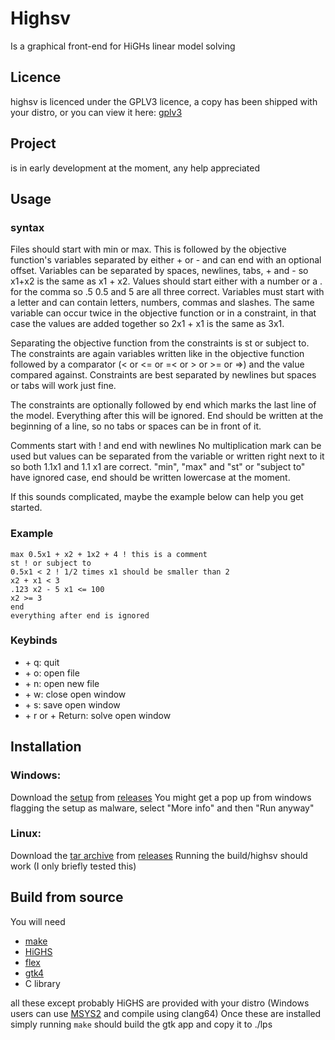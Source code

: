 # Highsv

Is a graphical front-end for HiGHs linear model solving

## Licence

highsv is licenced under the GPLV3 licence, a copy has been shipped with your distro, or you can view it here: [gplv3](https://www.gnu.org/licenses/gpl-3.0.en.html)

## Project

is in early development at the moment, any help appreciated

## Usage
### syntax

Files should start with min or max.
This is followed by the objective function's variables separated by either + or - and can end with an optional offset.
Variables can be separated by spaces, newlines, tabs, + and - so x1+x2 is the same as x1 + x2.
Values should start either with a number or a . for the comma so .5 0.5 and 5 are all three correct.
Variables must start with a letter and can contain letters, numbers, commas and slashes.
The same variable can occur twice in the objective function or in a constraint, in that case the values are added together so 2x1 + x1 is the same as 3x1.

Separating the objective function from the constraints is st or subject to.
The constraints are again variables written like in the objective function followed by a comparator (< or <= or =< or > or >= or =>) and the value compared against.
Constraints are best separated by newlines but spaces or tabs will work just fine.

The constraints are optionally followed by end which marks the last line of the model.
Everything after this will be ignored.
End should be written at the beginning of a line, so no tabs or spaces can be in front of it.

Comments start with ! and end with newlines
No multiplication mark can be used but values can be separated from the variable or written right next to it so both 1.1x1 and 1.1 x1 are correct.
"min", "max" and "st" or "subject to" have ignored case, end should be written lowercase at the moment.

If this sounds complicated, maybe the example below can help you get started.

### Example

```
max 0.5x1 + x2 + 1x2 + 4 ! this is a comment
st ! or subject to
0.5x1 < 2 ! 1/2 times x1 should be smaller than 2
x2 + x1 < 3
.123 x2 - 5 x1 <= 100
x2 >= 3
end
everything after end is ignored
```

### Keybinds

* <ctrl> + q: quit
* <ctrl> + o: open file
* <ctrl> + n: open new file
* <ctrl> + w: close open window
* <ctrl> + s: save open window
* <ctrl> + r or <ctrl> + Return: solve open window

## Installation

### Windows:

Download the [setup](https://github.com/spykyvenator/highsv/releases/download/alpha/setup_highsv.exe) from [releases](https://github.com/spykyvenator/highsv/releases)
You might get a pop up from windows flagging the setup as malware, select "More info" and then "Run anyway"

### Linux:

Download the [tar archive](https://github.com/spykyvenator/highsv/releases/download/alpha/highsv.tar.gz) from [releases](https://github.com/spykyvenator/highsv/releases)
Running the build/highsv should work (I only briefly tested this)

## Build from source

You will need
* [make](https://www.gnu.org/software/make/)
* [HiGHS](https://highs.dev/)
* [flex](https://sourceforge.net/projects/flex/)
* [gtk4](https://www.gtk.org/)
* C library

all these except probably HiGHS are provided with your distro (Windows users can use [MSYS2](https://www.msys2.org/) and compile using clang64)
Once these are installed simply running ```make``` should build the gtk app and copy it to ./lps
